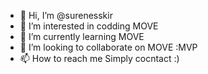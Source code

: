 - 👋 Hi, I’m @surenesskir
- 👀 I’m interested in codding MOVE
- 🌱 I’m currently learning MOVE
- 💞️ I’m looking to collaborate on MOVE :MVP
- 📫 How to reach me Simply cocntact :)

<!---
surenesskir/surenesskir is a ✨ special ✨ repository because its `README.md` (this file) appears on your GitHub profile.
You can click the Preview link to take a look at your changes.
--->
